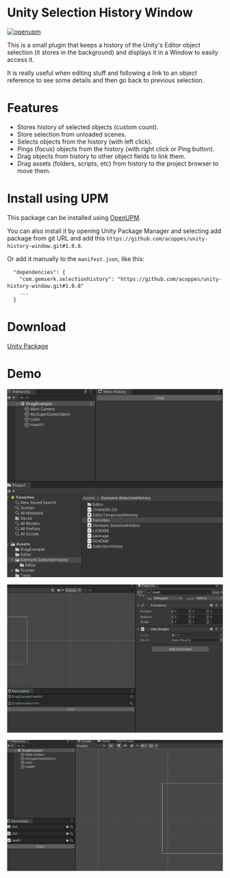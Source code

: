 # Unity Selection History Window

[![openupm](https://img.shields.io/npm/v/com.gemserk.selectionhistory?label=openupm&registry_uri=https://package.openupm.com)](https://openupm.com/packages/com.gemserk.selectionhistory/)

This is a small plugin that keeps a history of the Unity's Editor object selection (it stores in the background) and displays it in a Window to easily access it. 

It is really useful when editing stuff and following a link to an object reference to see some details and then go back to previous selection.

# Features

* Stores history of selected objects (custom count).
* Store selection from unloaded scenes.
* Selects objects from the history (with left click).
* Pings (focus) objects from the history (with right click or Ping button).
* Drag objects from history to other object fields to link them.
* Drag assets (folders, scripts, etc) from history to the project browser to move them.

# Install using UPM

This package can be installed using [OpenUPM](https://openupm.com/packages/com.gemserk.selectionhistory/).

You can also install it by opening Unity Package Manager and selecting add package from git URL and add this `https://github.com/acoppes/unity-history-window.git#1.0.8`.

Or add it manually to the `manifest.json`, like this:

```
  "dependencies": {
    "com.gemserk.selectionhistory": "https://github.com/acoppes/unity-history-window.git#1.0.8"
    ...
  }
```

# Download 

[Unity Package](release/unity-selection-history.unitypackage?raw=true)

# Demo

![Alt text](screenshots/demo.gif?raw=true "Demo")

![Alt text](screenshots/demodrag.gif?raw=true "Demo Drag")

![Alt text](screenshots/demodrag2.gif?raw=true "Demo Drag 2")
